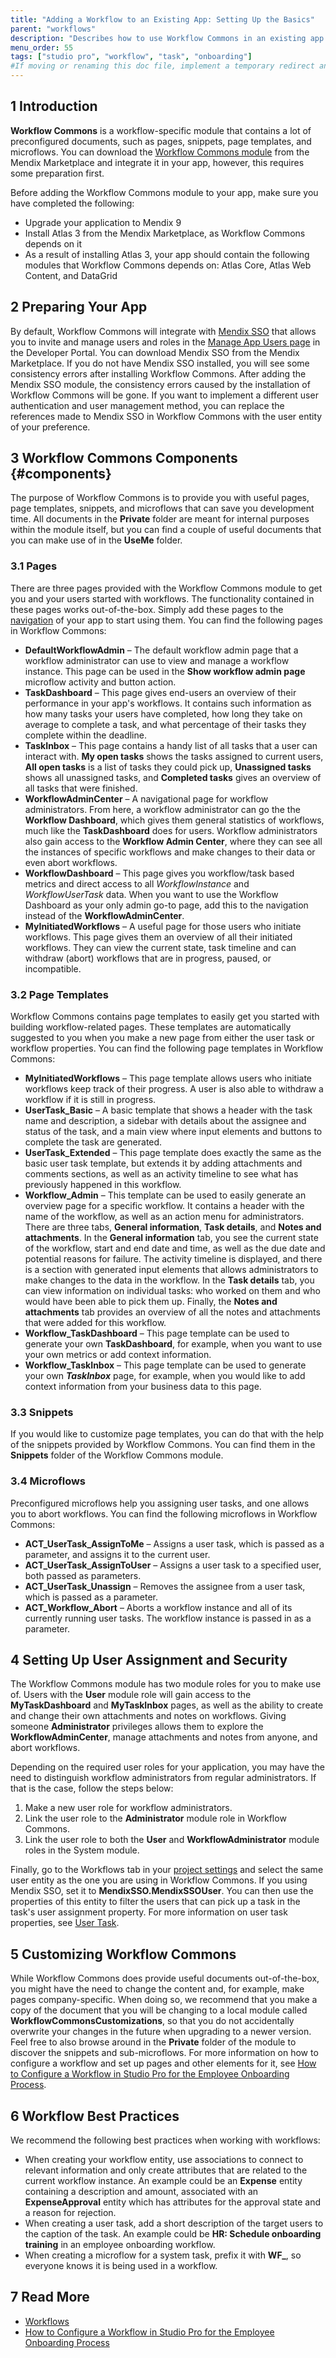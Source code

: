 ```yaml
---
title: "Adding a Workflow to an Existing App: Setting Up the Basics"
parent: "workflows"
description: "Describes how to use Workflow Commons in an existing app in Mendix Studio Pro."
menu_order: 55
tags: ["studio pro", "workflow", "task", "onboarding"]
#If moving or renaming this doc file, implement a temporary redirect and let the respective team know they should update the URL in the product. See Mapping to Products for more details.
---
```


## 1 Introduction

**Workflow Commons** is a workflow-specific module that contains a lot of preconfigured documents, such as pages, snippets, page templates, and microflows. You can download the [Workflow Commons module](https://marketplace.mendix.com/link/component/117066) from the Mendix Marketplace and integrate it in your app, however, this requires some preparation first. 

Before adding the Workflow Commons module to your app, make sure you have completed the following:

* Upgrade your application to Mendix 9
* Install Atlas 3 from the Mendix Marketplace, as Workflow Commons depends on it 
* As a result of installing Atlas 3, your app should contain the following modules that Workflow Commons depends on: Atlas Core, Atlas Web Content, and DataGrid

## 2 Preparing Your App

By default, Workflow Commons will integrate with [Mendix SSO](https://marketplace.mendix.com/link/component/117212) that allows you to invite and manage users and roles in the [Manage App Users page](/developerportal/collaborate/general-settings) in the Developer Portal. You can download Mendix SSO from the Mendix Marketplace. If you do not have Mendix SSO installed, you will see some consistency errors after installing Workflow Commons. After adding the Mendix SSO module, the consistency errors caused by the installation of Workflow Commons will be gone. If you want to implement a different user authentication and user management method, you can replace the references made to Mendix SSO in Workflow Commons with the user entity of your preference.

## 3 Workflow Commons Components {#components}

The purpose of Workflow Commons is to provide you with useful pages, page templates, snippets, and microflows that can save you development time. All documents in the **Private** folder are meant for internal purposes within the module itself, but you can find a couple of useful documents that you can make use of in the **UseMe** folder.

### 3.1 Pages

There are three pages provided with the Workflow Commons module to get you and your users started with workflows. The functionality contained in these pages works out-of-the-box. Simply add these pages to the [navigation](navigation) of your app to start using them. 
You can find the following pages in Workflow Commons:

*   **DefaultWorkflowAdmin** – The default workflow admin page that a workflow administrator can use to view and manage a workflow instance. This page can be used in the **Show workflow admin page** microflow activity and button action.
*   **TaskDashboard** –  This page gives end-users an overview of their performance in your app's workflows. It contains such information as how many tasks your users have completed, how long they take on average to complete a task, and what percentage of their tasks they complete within the deadline.
*   **TaskInbox** – This page contains a handy list of all tasks that a user can interact with. **My open tasks** shows the tasks assigned to current users, **All open tasks** is a list of tasks they could pick up, **Unassigned tasks** shows all unassigned tasks, and **Completed tasks** gives an overview of all tasks that were finished.
*   **WorkflowAdminCenter** – A navigational page for workflow administrators. From here, a workflow administrator can go the the **Workflow Dashboard**, which gives them general statistics of workflows, much like the **TaskDashboard** does for users. Workflow administrators also gain access to the **Workflow Admin Center**, where they can see all the instances of specific workflows and make changes to their data or even abort workflows.
*   **WorkflowDashboard** – This page gives you workflow/task based metrics and direct access to all *WorkflowInstance* and *WorkflowUserTask* data. When you want to use the Workflow Dashboard as your only admin go-to page, add this to the navigation instead of the **WorkflowAdminCenter**. 
*   **MyInitiatedWorkflows** – A useful page for those users who initiate workflows. This page gives them an overview of all their initiated workflows. They can view the current state, task timeline and can withdraw (abort) workflows that are in progress, paused, or incompatible.

### 3.2 Page Templates

Workflow Commons contains page templates to easily get you started with building workflow-related pages. These templates are automatically suggested to you when you make a new page from either the user task or workflow properties. 
You can find the following page templates in Workflow Commons:

*   **MyInitiatedWorkflows** – This page template allows users who initiate workflows keep track of their progress. A user is also able to withdraw a workflow if it is still in progress.
*   **UserTask_Basic** – A basic template that shows a header with the task name and description, a sidebar with details about the assignee and status of the task, and a main view where input elements and buttons to complete the task are generated.
*   **UserTask_Extended** –  This page template does exactly the same as the basic user task template, but extends it by adding attachments and comments sections, as well as an activity timeline to see what has previously happened in this workflow.
*   **Workflow_Admin** – This template can be used to easily generate an overview page for a specific workflow. It contains a header with the name of the workflow, as well as an action menu for administrators. There are three tabs, **General information**, **Task details**, and **Notes and attachments**. In the **General information** tab, you see the current state of the workflow, start and end date and time, as well as the due date and potential reasons for failure. The activity timeline is displayed, and there is a section with generated input elements that allows administrators to make changes to the data in the workflow. In the **Task details** tab, you can view information on individual tasks: who worked on them and who would have been able to pick them up. Finally, the **Notes and attachments** tab provides an overview of all the notes and attachments that were added for this workflow.
*   **Workflow_TaskDashboard** – This page template can be used to generate your own **TaskDashboard**, for example, when you want to use your own metrics or add context information.
*   **Workflow_TaskInbox** – This page template can be used to generate your own ***TaskInbox*** page, for example, when you would like to add context information from your business data to this page.

### 3.3 Snippets

If you would like to customize page templates, you can do that with the help of the snippets provided by Workflow Commons. You can find them in the **Snippets** folder of the Workflow Commons module.

### 3.4 Microflows

Preconfigured microflows help you assigning user tasks, and one allows you to abort workflows.
You can find the following microflows in Workflow Commons:

*   **ACT_UserTask_AssignToMe** – Assigns a user task, which is passed as a parameter, and assigns it to the current user.
*   **ACT_UserTask_AssignToUser** – Assigns a user task to a specified user, both passed as parameters.
*   **ACT_UserTask_Unassign** – Removes the assignee from a user task, which is passed as a parameter.
*   **ACT_Workflow_Abort** – Aborts a workflow instance and all of its currently running user tasks. The workflow instance is passed in as a parameter.

## 4 Setting Up User Assignment and Security

The Workflow Commons module has two module roles for you to make use of. Users with the **User** module role will gain access to the **MyTaskDashboard** and **MyTaskInbox** pages, as well as the ability to create and change their own attachments and notes on workflows. Giving someone **Administrator** privileges allows them to explore the **WorkflowAdminCenter**, manage attachments and notes from anyone, and abort workflows.

Depending on the required user roles for your application, you may have the need to distinguish workflow administrators from regular administrators. If that is the case, follow the steps below:

1.   Make a new user role for workflow administrators.
2.   Link the user role to the **Administrator** module role in Workflow Commons.
3.   Link the user role to both the **User** and **WorkflowAdministrator** module roles in the System module.

Finally, go to the Workflows tab in your [project settings](project-settings#workflows) and select the same user entity as the one you are using in Workflow Commons. If you using Mendix SSO, set it to **MendixSSO.MendixSSOUser**. You can then use the properties of this entity to filter the users that can pick up a task in the task's user assignment property. For more information on user task properties, see [User Task](user-task).

## 5 Customizing Workflow Commons

While Workflow Commons does provide useful documents out-of-the-box, you might have the need to change the content and, for example, make pages company-specific. When doing so, we recommend that you make a copy of the document that you will be changing to a local module called **WorkflowCommonsCustomizations**, so that you do not accidentally overwrite your changes in the future when upgrading to a newer version. Feel free to also browse around in the **Private** folder of the module to discover the snippets and sub-microflows.
For more information on how to configure a workflow and set up pages and other elements for it, see [How to Configure a Workflow in Studio Pro for the Employee Onboarding Process](/howto/logic-business-rules/workflow-how-to-configure).

## 6 Workflow Best Practices

We recommend the following best practices when working with workflows:

*   When creating your workflow entity, use associations to connect to relevant information and only create attributes that are related to the current workflow instance. An example could be an **Expense** entity containing a description and amount, associated with an **ExpenseApproval** entity which has attributes for the approval state and a reason for rejection.
*   When creating a user task, add a short description of the target users to the caption of the task. An example could be **HR: Schedule onboarding training** in an employee onboarding workflow.
*   When creating a microflow for a system task, prefix it with **WF\_**, so everyone knows it is being used in a workflow.

## 7 Read More

*   [Workflows](workflows)
*   [How to Configure a Workflow in Studio Pro for the Employee Onboarding Process](/howto/logic-business-rules/workflow-how-to-configure)

